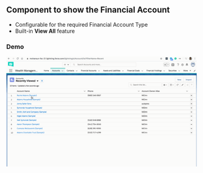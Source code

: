 ## Component to show the Financial Account 

- Configurable for the required Financial Account Type
- Built-in **View All** feature

### Demo

![Demo of the component in action](img/fa-comp-1.gif)

